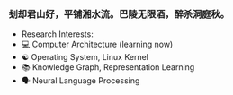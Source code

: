 ### 刬却君山好，平铺湘水流。巴陵无限酒，醉杀洞庭秋。

- Research Interests: 
- 💻 Computer Architecture (learning now)
- ☯️ Operating System, Linux Kernel
- 📚 Knowledge Graph, Representation Learning
- 🗣 Neural Language Processing
